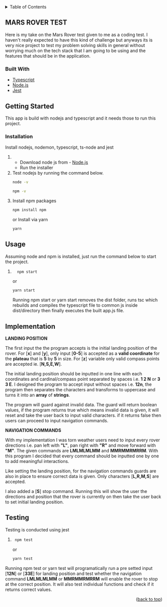 <div id="top"></div>

<!-- TABLE OF CONTENTS -->
<details>
  <summary>Table of Contents</summary>
  <ol>
    <li>
      <a href="#about-the-project">About The Project</a>
      <ul>
        <li><a href="#built-with">Built With</a></li>
      </ul>
    </li>
    <li>
      <a href="#getting-started">Getting Started</a>
      <ul>
        <li><a href="#installation">Installation</a></li>
        <li><a href="#usage">Usage</a></li>
        <li><a href="#testing">Testing</a></li>
      </ul>
    </li>
  </ol>
  
</details>

## MARS ROVER TEST

Here is my take on the Mars Rover test given to me as a coding test.
I haven't really expected to have this kind of challenge but anyways its is very nice project to test my problem solving skills in general without worrying much on the tech stack that I am going to be using and the features that should be in the application.

### Built With

- [Typescript](https://www.typescriptlang.org/)
- [Node.js](https://nodejs.org/en//)
- [Jest](https://jestjs.io//)

<!-- GETTING STARTED -->

## Getting Started

This app is build with nodejs and typescript and it needs those to run this project.

### Installation

Install nodejs, nodemon, typescript, ts-node and jest

1. - Download node js from - [Node.js](https://nodejs.org/en//)
   - Run the installer
2. Test nodejs by running the command below.
   ```sh
   node -v
   ```
   ```sh
   npm -v
   ```
3. Install npm packages
   ```sh
   npm install npm
   ```
   or
   Install via yarn
   ```sh
   yarn
   ```

## Usage

Assuming node and npm is installed, just run the command below to start the project.

1. ```sh
     npm start
   ```
   or
   ```sh
   yarn start
   ```
   Running npm start or yarn start removes the dist folder, runs tsc which rebuilds and compiles the typescript file to common js inside dist/directory then finally executes the built app.js file.

## Implementation

**LANDING POSITION**

The first input the the program accepts is the initial landing position of the rover.
For [**x**] and [**y**], only input [**0-5**] is accepted as a **valid coordinate** for the **plateau** that is **5** by **5** in size. For [**z**] variable only valid compass points are accepted ie. [**N,S,E,W**].

The initial landing position should be inputted in one line with each coordinates and cardinal/compass point separated by spaces i.e. **1 2 N** or **3 3 E**.
I designed the program to accept input without spaces i.e. **12n**, the program then separates the characters and transforms to uppercase and turns it into an **array** of **strings**.

The program will guard against invalid data. The guard will return boolean values, if the program returns true which means invalid data is given, it will reset and take the user back to input valid characters. if it returns false then users can proceed to input navigation commands.

**NAVIGATION COMMANDS**

With my implementation I was torn weather users need to input every rover directions i.e. pan left with **"L"**, pan right with **"R"** and move forward with **"M"**.
The given commands are **LMLMLMLMM** and **MMRMMRMRRM**. With this program I decided that every command should be inputted one by one to add meaningful interactions.

Like setting the landing position, for the navigation commands guards are also in place to ensure correct data is given. Only characters [**L,R,M,S**] are accepted.

I also added a [**S**] stop command. Running this will show the user the directions and position that the rover is currently on then take the user back to set initial landing position.

## Testing

Testing is conducted using jest

1. ```sh
    npm test
   ```
   or
   ```sh
   yarn test
   ```

Running npm test or yarn test will programatically run a pre setted input [**12N**] or [**33E**] for landing position and test whether the navigation command **LMLMLMLMM** or **MMRMMRMRRM** will enable the rover to stop at the correct position.
It will also test individual functions and check if it returns correct values.

<p align="right">(<a href="#top">back to top</a>)</p>

